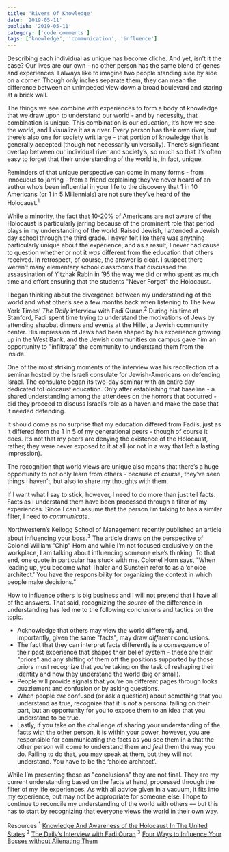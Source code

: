 ```yaml
---
title: 'Rivers Of Knowledge'
date: '2019-05-11'
publish: '2019-05-11'
category: ['code comments']
tags: ['knowledge', 'communication', 'influence']
---
```


Describing each individual as unique has become cliche. And yet, isn’t it the case? Our lives are our own - no other person has the same blend of genes and experiences. I always like to imagine two people standing side by side on a corner. Though only inches separate them, they can mean the difference between an unimpeded view down a broad boulevard and staring at a brick wall.

The things we see combine with experiences to form a body of knowledge that we draw upon to understand our world - and by necessity, that combination is unique. This combination is our education, it’s how we see the world, and I visualize it as a river. Every person has their own river, but there’s also one for society writ large - that portion of knowledge that is generally accepted (though not necessarily universally). There’s significant overlap between our individual river and society’s, so much so that it’s often easy to forget that their understanding of the world is, in fact, unique.

Reminders of that unique perspective can come in many forms - from innocuous to jarring - from a friend explaining they’ve never heard of an author who’s been influential in your life to the discovery that 1 in 10 Americans (or 1 in 5 Millennials) are not sure they’ve heard of the Holocaust.<sup>1</sup>

While a minority, the fact that 10-20% of Americans are not aware of the Holocaust is particularly jarring because of the prominent role that period plays in my understanding of the world. Raised Jewish, I attended a Jewish day school through the third grade. I never felt like there was anything particularly unique about the experience, and as a result, I never had cause to question whether or not it _was_ different from the education that others received. In retrospect, of course, the answer is clear. I suspect there weren’t many elementary school classrooms that discussed the assassination of Yitzhak Rabin in ’95 the way we did or who spent as much time and effort ensuring that the students "Never Forget" the Holocaust.

I began thinking about the divergence between my understanding of the world and what other’s see a few months back when listening to The New York Times’ _The Daily_ interview with Fadi Quran.<sup>2</sup> During his time at Stanford, Fadi spent time trying to understand the motivations of Jews by attending shabbat dinners and events at the Hillel, a Jewish community center. His impression of Jews had been shaped by his experience growing up in the West Bank, and the Jewish communities on campus gave him an opportunity to "infiltrate" the community to understand them from the inside.

One of the most striking moments of the interview was his recollection of a seminar hosted by the Israeli consulate for Jewish-Americans on defending Israel. The consulate began its two-day seminar with an entire day dedicated toHolocaust education. Only after establishing that baseline - a shared understanding among the attendees on the horrors that occurred - did they proceed to discuss Israel’s role as a haven and make the case that it needed defending.

It should come as no surprise that my education differed from Fadi’s, just as it differed from the 1 in 5 of my generational peers - though of course it does. It’s not that my peers are denying the existence of the Holocaust, rather, they were never exposed to it at all (or not in a way that left a lasting impression).

The recognition that world views are unique also means that there’s a huge opportunity to not only learn from others - because of course, they’ve seen things I haven’t, but also to share my thoughts with them.

If I want what I say to stick, however, I need to do more than just tell facts. Facts as I understand them have been processed through a filter of my experiences. Since I can’t assume that the person I’m talking to has a similar filter, I need to _communicate_.

Northwestern’s Kellogg School of Management recently published an article about influencing your boss.<sup>3</sup> The article draws on the perspective of Colonel William "Chip" Horn and while I’m not focused exclusively on the workplace, I am talking about influencing someone else’s thinking. To that end, one quote in particular has stuck with me. Colonel Horn says, "When leading up, you become what Thaler and Sunstein refer to as a ‘choice architect.’ You have the responsibility for organizing the context in which people make decisions."

How to influence others is big business and I will not pretend that I have all of the answers. That said, recognizing the _source_ of the difference in understanding has led me to the following conclusions and tactics on the topic.

-   Acknowledge that others may view the world differently and, importantly, given the same "facts", may draw _different_ conclusions.
-   The fact that they can interpret facts differently is a consequence of their past experience that shapes their belief system - these are their "priors" and any shifting of them off the positions supported by those priors must recognize that you’re taking on the task of reshaping their identity and how they understand the world (big or small).
-   People will provide signals that you’re on different pages through looks puzzlement and confusion or by asking questions.
-   When people _are_ confused (or ask a question) about something that you understand as true, recognize that it is _not_ a personal failing on their part, but an opportunity for you to expose them to an idea that you understand to be true.
-   Lastly, if you take on the challenge of sharing your understanding of the facts with the other person, it is within your power, however, you are responsible for communicating the facts as you see them in a that the other person will come to understand them and _feel_ them the way you do. Failing to do that, you may speak at them, but they will not understand. You have to be the ‘choice architect’.

While I’m presenting these as "conclusions" they are not final. They are my current understanding based on the facts at hand, processed through the filter of my life experiences. As with all advice given in a vacuum, it fits into my experience, but may not be appropriate for someone else. I hope to continue to reconcile my understanding of the world with others — but this has to start by recognizing that everyone views the world in their own way.

Resources
<sup>1</sup> [Knowledge And Awareness of the Holocaust In The United States](http://www.claimscon.org/wp-content/uploads/2018/04/Holocaust-Knowledge-Awareness-Study_Executive-Summary-2018.pdf)
<sup>2</sup> [The Daily’s Interview with Fadi Quran](https://www.nytimes.com/2019/04/12/podcasts/the-daily/fadi-quran-palestinians-west-bank-settlements.html?action=click&module=audio-series-bar&region=header&pgtype=Article)
<sup>3</sup> [Four Ways to Influence Your Bosses without Alienating Them](https://insight.kellogg.northwestern.edu/article/four-ways-to-influence-your-bosses-without-alienating-them)
